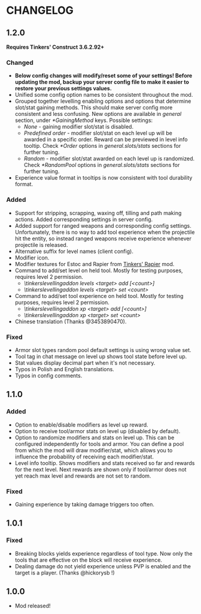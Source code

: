# CHANGELOG
## 1.2.0
**Requires Tinkers' Construct 3.6.2.92+**
### Changed
- **Below config changes will modify/reset some of your settings! Before updating the mod, backup your server config file to make it easier to restore your previous settings values.**
- Unified some config option names to be consistent throughout the mod.
- Grouped together levelling enabling options and options that determine slot/stat gaining methods. This should make server config more consistent and less confusing. New options are available in _general_ section, under _*GainingMethod_ keys. Possible settings:
  - _None_ - gaining modifier slot/stat is disabled.
  - _Predefined order_ - modifier slot/stat on each level up will be awarded in a specific order. Reward can be previewed in level info tooltip. Check _*Order_ options in _general.slots/stats_ sections for further tuning.
  - _Random_ - modifier slot/stat awarded on each level up is randomized. Check _*RandomPool_ options in _general.slots/stats_ sections for further tuning.
- Experience value format in tooltips is now consistent with tool durability format.
### Added
- Support for stripping, scrapping, waxing off, tilling and path making actions. Added corresponding settings in server config.
- Added support for ranged weapons and corresponding config settings. Unfortunately, there is no way to add tool experience when the projectile hit the entity, so instead ranged weapons receive experience whenever projectile is released.
- Alternative suffix for level names (client config).
- Modifier icon.
- Modifier textures for Estoc and Rapier from [Tinkers' Rapier](https://www.curseforge.com/minecraft/mc-mods/tinkers-rapier) mod.
- Command to add/set level on held tool. Mostly for testing purposes, requires level 2 permission. 
  - _\tinkerslevellingaddon levels \<target\> add \[\<count\>\]_
  - _\tinkerslevellingaddon levels \<target\> set \<count\>_
- Command to add/set tool experience on held tool. Mostly for testing purposes, requires level 2 permission.
  - _\tinkerslevellingaddon xp \<target\> add \[\<count\>\]_
  - _\tinkerslevellingaddon xp \<target\> set \<count\>_
- Chinese translation (Thanks @3453890470).
### Fixed
- Armor slot types random pool default settings is using wrong value set.
- Tool tag in chat message on level up shows tool state before level up.
- Stat values display decimal part when it's not necessary.
- Typos in Polish and English translations.
- Typos in config comments.

## 1.1.0
### Added
- Option to enable/disable modifiers as level up reward.
- Option to receive tool/armor stats on level up (disabled by default).
- Option to randomize modifiers and stats on level up. This can be configured independently for tools and armor. You can define a pool from which the mod will draw modifier/stat, which allows you to influence the probability of receiving each modifier/stat.
- Level info tooltip. Shows modifiers and stats received so far and rewards for the next level. Next rewards are shown only if tool/armor does not yet reach max level and rewards are not set to random.
### Fixed
- Gaining experience by taking damage triggers too often.

## 1.0.1
### Fixed
- Breaking blocks yields experience regardless of tool type. Now only the tools that are effective on the block will receive experience.
- Dealing damage do not yield experience unless PVP is enabled and the target is a player. (Thanks @hickorysb !) 

## 1.0.0
- Mod released!